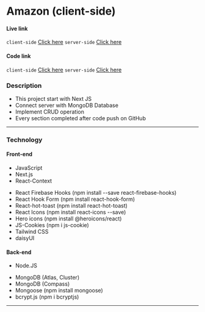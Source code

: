 # Amazon (client-side)

#### Live link

`client-side` [Click here]()
`server-side` [Click here]()

#### Code link

`client-side` [Click here](https://github.com/nurulcse7/next-tailwind-amazon-client)
`server-side` [Click here](https://github.com/nurulcse7/next-tailwind-amazon-server)

### Description

- This project start with Next JS
- Connect server with MongoDB Database
- Implement CRUD operation
- Every section completed after code push on GitHub

---

### Technology

#### Front-end

- JavaScript
- Next.js
- React-Context
<!-- - React Router Dom (npm install react-router-dom) -->
- React Firebase Hooks (npm install --save react-firebase-hooks)
- React Hook Form (npm install react-hook-form)
- React-hot-toast (npm install react-hot-toast)
- React Icons (npm install react-icons --save)
- Hero icons (npm install @heroicons/react)
- JS-Cookies (npm i js-cookie)
- Tailwind CSS
- daisyUI

#### Back-end

- Node.JS
<!-- - Express.JS -->
<!-- - Middleware with Cors -->
<!-- - dotenv -->
- MongoDB (Atlas, Cluster)
- MongoDB (Compass)
- Mongoose (npm install mongoose)
- bcrypt.js (npm i bcryptjs)
<!-- - JWT (JSON Web Token) -->
<!-- - Deploy in Vercel (Back-end) -->

---


<!-- 
This is a [Next.js](https://nextjs.org/) project bootstrapped with [`create-next-app`](https://github.com/vercel/next.js/tree/canary/packages/create-next-app).

## Getting Started

First, run the development server:

```bash
npm run dev
# or
yarn dev
```

Open [http://localhost:3000](http://localhost:3000) with your browser to see the result.

You can start editing the page by modifying `pages/index.js`. The page auto-updates as you edit the file.

[API routes](https://nextjs.org/docs/api-routes/introduction) can be accessed on [http://localhost:3000/api/hello](http://localhost:3000/api/hello). This endpoint can be edited in `pages/api/hello.js`.

The `pages/api` directory is mapped to `/api/*`. Files in this directory are treated as [API routes](https://nextjs.org/docs/api-routes/introduction) instead of React pages.

## Learn More

To learn more about Next.js, take a look at the following resources:

- [Next.js Documentation](https://nextjs.org/docs) - learn about Next.js features and API.
- [Learn Next.js](https://nextjs.org/learn) - an interactive Next.js tutorial.

You can check out [the Next.js GitHub repository](https://github.com/vercel/next.js/) - your feedback and contributions are welcome!

## Deploy on Vercel

The easiest way to deploy your Next.js app is to use the [Vercel Platform](https://vercel.com/new?utm_medium=default-template&filter=next.js&utm_source=create-next-app&utm_campaign=create-next-app-readme) from the creators of Next.js.

Check out our [Next.js deployment documentation](https://nextjs.org/docs/deployment) for more details.

 -->